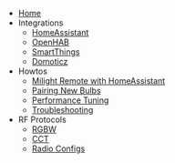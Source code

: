 * [Home](https://github.com/sidoh/esp8266_milight_hub/wiki)
* Integrations
  * [HomeAssistant](https://github.com/sidoh/esp8266_milight_hub/wiki/HomeAssistant)
  * [OpenHAB](https://github.com/sidoh/esp8266_milight_hub/wiki/Integrating-with-OpenHAB)
  * [SmartThings](https://community.smartthings.com/t/release-new-milight-easybulb-limitlessled-integration/84925)
  * [Domoticz](https://github.com/sidoh/esp8266_milight_hub/wiki/Domoticz)
* Howtos
  * [Milight Remote with HomeAssistant](https://github.com/sidoh/esp8266_milight_hub/wiki/Using-Milight-Remote-with-HomeAssistant)
  * [Pairing New Bulbs](https://github.com/sidoh/esp8266_milight_hub/wiki/Pairing-new-bulbs)
  * [Performance Tuning](https://github.com/sidoh/esp8266_milight_hub/wiki/Performance-Tuning)
  * [Troubleshooting](https://github.com/sidoh/esp8266_milight_hub/wiki/Troubleshooting)
* RF Protocols
  * [RGBW](https://github.com/sidoh/esp8266_milight_hub/wiki/RGBW)
  * [CCT](https://github.com/sidoh/esp8266_milight_hub/wiki/CCT)
  * [Radio Configs](https://github.com/sidoh/esp8266_milight_hub/wiki/Radio-Configs)